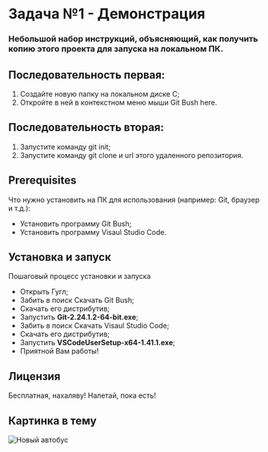 # Задача №1 - Демонстрация

### Небольшой набор инструкций, объясняющий, как получить копию этого проекта для запуска на локальном ПК.

## Последовательность первая:
1. Создайте новую папку на локальном диске С; 
1. Откройте в ней в контекстном меню мыши Git Bush here.

## Последовательность вторая:

1. Запустите команду git init;
1. Запустите команду git clone и url этого удаленного репозитория.

## Prerequisites
Что нужно установить на ПК для использования (например: Git, браузер и т.д.):

* Установить программу Git Bush;
* Установить программу Visaul Studio Code.

## Установка и запуск

Пошаговый процесс установки и запуска

* Открыть Гугл;
* Забить в поиск Скачать Git Bush;
* Скачать его дистрибутив;
* Запустить **Git-2.24.1.2-64-bit.exe**;
* Забить в поиск Скачать Visaul Studio Code;
* Скачать его дистрибутив;
* Запустить **VSCodeUserSetup-x64-1.41.1.exe**;
* Приятной Вам работы!


## Лицензия

Бесплатная, нахаляву! Налетай, пока есть!


## Картинка в тему

![Новый автобус](https://i0.wp.com/mirznaek.ucoz.com/_pu/11/19273739.jpg)



